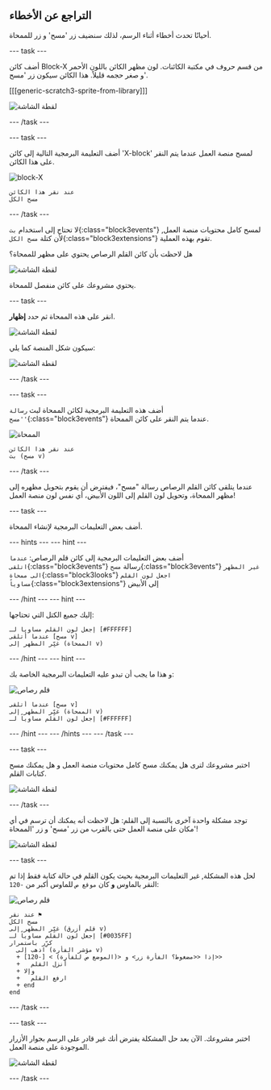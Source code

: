 ## التراجع عن الأخطاء

أحيانًا تحدث أخطاء أثناء الرسم، لذلك سنضيف زر 'مسح' و زر للممحاة.

\--- task \---

أضف كائن Block-X من قسم حروف في مكتبة الكائنات. لون مظهر الكائن باللون الأحمر و صغر حجمه قليلاً. هذا الكائن سيكون زر 'مسح'.

[[[generic-scratch3-sprite-from-library]]]

![لقطة الشاشة](images/paint-x.png)

\--- /task \---

\--- task \---

أضف التعليمة البرمجية التالية إلى كائن 'X-block' لمسح منصة العمل عندما يتم النقر على هذا الكائن.

![block-X](images/cross.png)

```blocks3
عند نقر هذا الكائن
مسح الكل
```

\--- /task \---

لا تحتاج إلى استخدام `بث`{:class="block3events"} لمسح كامل محتويات منصة العمل, لأن كتلة `مسح الكل`{:class="block3extensions"} تقوم بهذه العملية.

هل لاحظت بأن كائن القلم الرصاص يحتوي على مظهر للممحاة؟

![لقطة الشاشة](images/paint-eraser-costume.png)

يحتوي مشروعك على كائن منفصل للممحاة.

\--- task \---

انقر على هذه الممحاة ثم حدد **إظهار**.

![لقطة الشاشة](images/show-eraser.png)

سيكون شكل المنصة كما يلي:

![لقطة الشاشة](images/paint-eraser-stage.png)

\--- /task \---

\--- task \---

أضف هذه التعليمة البرمجية لكائن الممحاة لبث `رسالة 'مسح'`{:class="block3events"} عندما يتم النقر على كائن الممحاة.

![الممحاة](images/eraser.png)

```blocks3
عند نقر هذا الكائن
بث (مسح v)
```

\--- /task \---

عندما يتلقى كائن القلم الرصاص رسالة "مسح"، فيفترض أن يقوم بتحويل مظهره إلى مظهر الممحاة، وتحويل لون القلم إلى اللون الأبيض، أي نفس لون منصة العمل!

\--- task \---

أضف بعض التعليمات البرمجية لإنشاء الممحاة.

\--- hints \--- \--- hint \---

أضف بعض التعليمات البرمجية إلى كائن قلم الرصاص: `عندما اتلقى`{:class="block3events"} رسالة `مسح`{:class="block3events"} `غير المظهر الى ممحاة`{:class="block3looks"} `اجعل لون القلم مساوياً`{:class="block3extensions"} إلى الأبيض

\--- /hint \--- \--- hint \---

إليك جميع الكتل التي تحتاجها:

```blocks3
إجعل لون القلم مساوياً لـ [#FFFFFF]
عندما أتلقى [مسح v]
غيِّر المظهر إلى (الممحاة v)
```

\--- /hint \--- \--- hint \---

و هذا ما يجب أن تبدو عليه التعليمات البرمجية الخاصة بك:

![قلم رصاص](images/pencil.png)

```blocks3
عندما أتلقى [مسح v]
غيِّر المظهر إلى (الممحاة v)
إجعل لون القلم مساوياً لـ [#FFFFFF]
```

\--- /hint \--- \--- /hints \--- \--- /task \---

\--- task \---

اختبر مشروعك لترى هل يمكنك مسح كامل محتويات منصة العمل و هل يمكنك مسح كتابات القلم.

![لقطة الشاشة](images/paint-erase-test.png)

\--- /task \---

توجد مشكلة واحدة آخرى بالنسبة إلى القلم: هل لاحظت أنه يمكنك أن ترسم في أي مكان على منصة العمل حتى بالقرب من زر 'مسح' و زر 'الممحاة'!

![لقطة الشاشة](images/paint-draw-problem.png)

\--- task \---

لحل هذه المشكلة, غير التعليمات البرمجية بحيث يكون القلم في حالة كتابة فقط إذا تم النقر بالماوس **و** كان `موقع ص` للماوس أكبر من `-120`:

![قلم رصاص](images/pencil.png)

```blocks3
عند نقر ⚑
مسح الكل
غيِّر المظهر إلى (قلم أزرق v)
إجعل لون القلم مساوياً لـ [#0035FF]
كرِّر باستمرار 
  اذهب إلى (مؤشر الفأرة v)
  + إذا <<مضغوط؟ الفأرة زر> و <(الموضع ص للفأرة) > [-120]>> 
  +   أنزل القلم
  + وإلا 
  +   ارفع القلم
  + end
end
```

\--- /task \---

\--- task \---

اختبر مشروعك. الآن بعد حل المشكلة يفترض أنك غير قادر على الرسم بجوار الأزرار الموجودة على منصة العمل.

![لقطة الشاشة](images/paint-fixed.png)

\--- /task \---